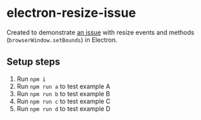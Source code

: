 # electron-resize-issue

Created to demonstrate [an issue](https://github.com/electron/electron/issues/21777) with resize events and methods (`browserWindow.setBounds`) in Electron.

## Setup steps

1. Run `npm i`
1. Run `npm run a` to test example A
1. Run `npm run b` to test example B
1. Run `npm run c` to test example C
1. Run `npm run d` to test example D